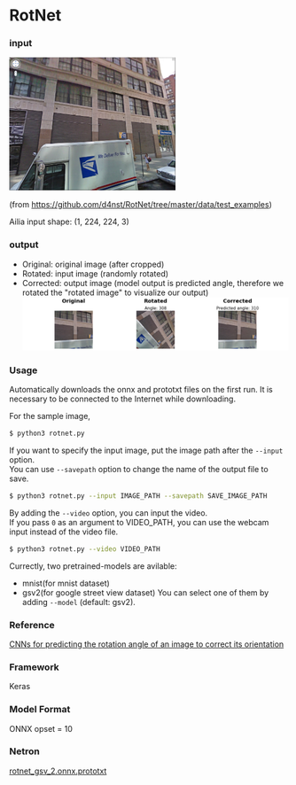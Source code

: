 # RotNet

### input
<img src='test.jpg' width=300px>

(from https://github.com/d4nst/RotNet/tree/master/data/test_examples)

Ailia input shape: (1, 224, 224, 3)

### output
- Original: original image (after cropped)
- Rotated: input image (randomly rotated)
- Corrected: output image (model output is predicted angle, therefore we rotated the "rotated image" to visualize our output)
![output_image](output.png)


### Usage
Automatically downloads the onnx and prototxt files on the first run.
It is necessary to be connected to the Internet while downloading.

For the sample image,
``` bash
$ python3 rotnet.py
```

If you want to specify the input image, put the image path after the `--input` option.  
You can use `--savepath` option to change the name of the output file to save.
```bash
$ python3 rotnet.py --input IMAGE_PATH --savepath SAVE_IMAGE_PATH
```

By adding the `--video` option, you can input the video.   
If you pass `0` as an argument to VIDEO_PATH, you can use the webcam input instead of the video file.
```bash
$ python3 rotnet.py --video VIDEO_PATH
```

Currectly, two pretrained-models are avilable:
- mnist(for mnist dataset)
- gsv2(for google street view dataset)
You can select one of them by adding `--model` (default: gsv2).


### Reference
[CNNs for predicting the rotation angle of an image to correct its orientation](https://github.com/d4nst/RotNet)

### Framework
Keras

### Model Format
ONNX opset = 10

### Netron

[rotnet_gsv_2.onnx.prototxt](https://netron.app/?url=https://storage.googleapis.com/ailia-models/rotnet/rotnet_gsv_2.onnx.prototxt)
